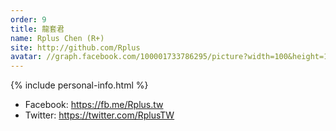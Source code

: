 ```yaml
---
order: 9
title: 龍套君
name: Rplus Chen (R+)
site: http://github.com/Rplus
avatar: //graph.facebook.com/100001733786295/picture?width=100&height=100
---
```


{% include personal-info.html %}

* Facebook: <https://fb.me/Rplus.tw>
* Twitter: <https://twitter.com/RplusTW>
